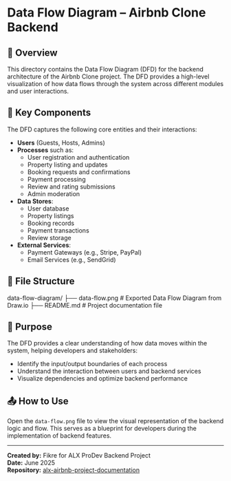 # Data Flow Diagram – Airbnb Clone Backend

## 📌 Overview

This directory contains the Data Flow Diagram (DFD) for the backend architecture of the Airbnb Clone project. The DFD provides a high-level visualization of how data flows through the system across different modules and user interactions.

## 🧩 Key Components

The DFD captures the following core entities and their interactions:

- **Users** (Guests, Hosts, Admins)
- **Processes** such as:
  - User registration and authentication
  - Property listing and updates
  - Booking requests and confirmations
  - Payment processing
  - Review and rating submissions
  - Admin moderation
- **Data Stores**:
  - User database
  - Property listings
  - Booking records
  - Payment transactions
  - Review storage
- **External Services**:
  - Payment Gateways (e.g., Stripe, PayPal)
  - Email Services (e.g., SendGrid)

## 📂 File Structure

data-flow-diagram/
├── data-flow.png # Exported Data Flow Diagram from Draw.io
├── README.md # Project documentation file


## 🧭 Purpose

The DFD provides a clear understanding of how data moves within the system, helping developers and stakeholders:

- Identify the input/output boundaries of each process
- Understand the interaction between users and backend services
- Visualize dependencies and optimize backend performance

## 📤 How to Use

Open the `data-flow.png` file to view the visual representation of the backend logic and flow. This serves as a blueprint for developers during the implementation of backend features.

---

**Created by:** Fikre for ALX ProDev Backend Project  
**Date:** June 2025  
**Repository:** [alx-airbnb-project-documentation](https://github.com/your-username/alx-airbnb-project-documentation)

